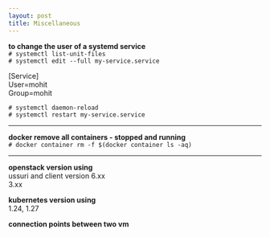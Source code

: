 ```yaml
---
layout: post
title: Miscellaneous
---
```


**to change the user of a systemd service** <br>
`# systemctl list-unit-files` <br>
`# systemctl edit --full my-service.service`

[Service] <br>
User=mohit <br>
Group=mohit

`# systemctl daemon-reload` <br>
`# systemctl restart my-service.service`

---

**docker remove all containers - stopped and running** <br>
`# docker container rm -f $(docker container ls -aq)`

---

**openstack version using** <br>
ussuri and client version 6.xx <br>
3.xx

**kubernetes version using** <br>
1.24, 1.27

**connection points between two vm**